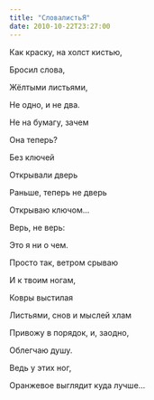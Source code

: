 ```yaml
---
title: "СловалистьЯ"
date: 2010-10-22T23:27:00
---
```


Как краску, на холст кистью,

Бросил слова,

Жёлтыми листьями,

Не одно, и не два.

Не на бумагу, зачем

Она теперь?

Без ключей

Открывали дверь

Раньше, теперь не дверь

Открываю ключом...

Верь, не верь:

Это я ни о чем.

Просто так, ветром срываю

И к твоим ногам,

Ковры выстилая

Листьями, снов и мыслей хлам

Привожу в порядок, и, заодно,

Облегчаю душу.

Ведь у этих ног,

Оранжевое выглядит куда лучше...

